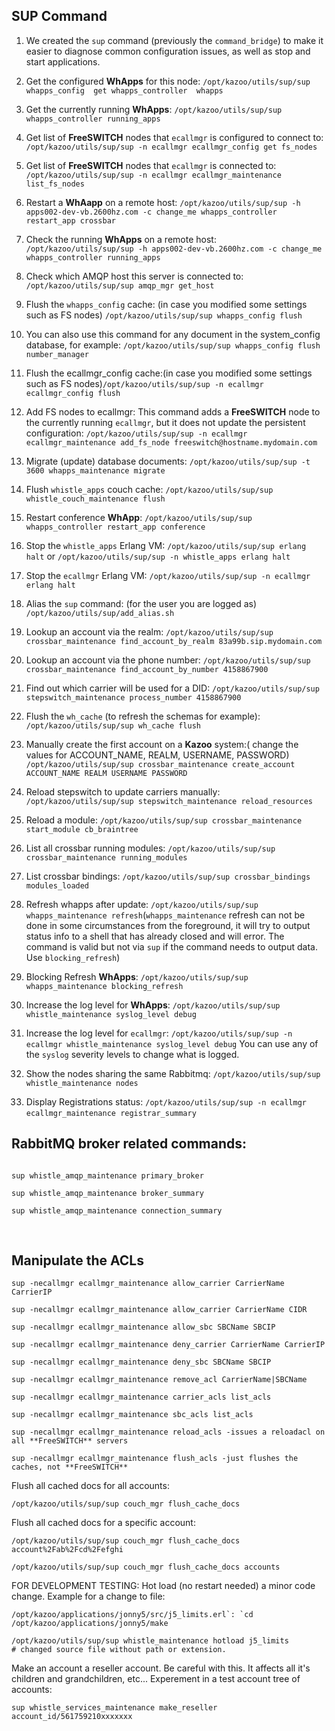 ## SUP Command




1. We created the `sup` command (previously the `command_bridge`) to make it easier to diagnose common configuration issues, as well as stop and start applications.

2. Get the configured **WhApps** for this node: `/opt/kazoo/utils/sup/sup whapps_config  get whapps_controller  whapps`

3. Get the currently running **WhApps**: `/opt/kazoo/utils/sup/sup  whapps_controller running_apps`

4. Get list of **FreeSWITCH** nodes that `ecallmgr` is configured to connect to: `/opt/kazoo/utils/sup/sup -n ecallmgr ecallmgr_config get fs_nodes`

5. Get list of **FreeSWITCH** nodes that `ecallmgr` is connected to: `/opt/kazoo/utils/sup/sup -n ecallmgr ecallmgr_maintenance list_fs_nodes`

6. Restart a **WhAapp** on a remote host: `/opt/kazoo/utils/sup/sup -h apps002-dev-vb.2600hz.com -c change_me whapps_controller restart_app crossbar`

7. Check the running **WhApps** on a remote host:` /opt/kazoo/utils/sup/sup -h apps002-dev-vb.2600hz.com -c change_me whapps_controller running_apps`

8. Check which AMQP host this server is connected to: `/opt/kazoo/utils/sup/sup amqp_mgr get_host`

9. Flush the `whapps_config` cache: (in case you modified some settings such as FS nodes) `/opt/kazoo/utils/sup/sup whapps_config flush`

10. You can also use this command for any document in the system_config database, for example: `/opt/kazoo/utils/sup/sup whapps_config flush number_manager`

11. Flush the ecallmgr_config cache:(in case you modified some settings such as FS nodes)`/opt/kazoo/utils/sup/sup -n ecallmgr ecallmgr_config flush`

12. Add FS nodes to ecallmgr: This command adds a **FreeSWITCH** node to the currently running `ecallmgr`, but it does not update the persistent configuration: `/opt/kazoo/utils/sup/sup -n ecallmgr ecallmgr_maintenance add_fs_node freeswitch@hostname.mydomain.com`

13. Migrate (update) database documents: `/opt/kazoo/utils/sup/sup -t 3600 whapps_maintenance migrate`

14. Flush `whistle_apps` couch cache: `/opt/kazoo/utils/sup/sup whistle_couch_maintenance flush`

15. Restart conference **WhApp**: `/opt/kazoo/utils/sup/sup whapps_controller restart_app conference`

16. Stop the `whistle_apps` Erlang VM: `/opt/kazoo/utils/sup/sup erlang halt` or `/opt/kazoo/utils/sup/sup -n whistle_apps erlang halt`

17. Stop the `ecallmgr` Erlang VM: `/opt/kazoo/utils/sup/sup -n ecallmgr erlang halt`

18. Alias the `sup` command: (for the user you are logged as) `/opt/kazoo/utils/sup/add_alias.sh`

19. Lookup an account via the realm: `/opt/kazoo/utils/sup/sup crossbar_maintenance find_account_by_realm 83a99b.sip.mydomain.com`

20. Lookup an account via the phone number: `/opt/kazoo/utils/sup/sup crossbar_maintenance find_account_by_number 4158867900`

21. Find out which carrier will be used for a DID: `/opt/kazoo/utils/sup/sup stepswitch_maintenance process_number 4158867900`  

22. Flush the `wh_cache` (to refresh the schemas for example): `/opt/kazoo/utils/sup/sup wh_cache flush`

23. Manually create the first account on a **Kazoo** system:( change the values for ACCOUNT_NAME, REALM, USERNAME, PASSWORD) `/opt/kazoo/utils/sup/sup crossbar_maintenance create_account ACCOUNT_NAME REALM USERNAME PASSWORD`

24. Reload stepswitch to update carriers manually: `/opt/kazoo/utils/sup/sup stepswitch_maintenance reload_resources`

25. Reload a module: `/opt/kazoo/utils/sup/sup crossbar_maintenance start_module cb_braintree`

26. List all crossbar running modules: `/opt/kazoo/utils/sup/sup crossbar_maintenance running_modules`

27. List crossbar bindings: `/opt/kazoo/utils/sup/sup crossbar_bindings modules_loaded`

28. Refresh whapps after update: `/opt/kazoo/utils/sup/sup whapps_maintenance refresh`(`whapps_maintenance` refresh can not be done in some circumstances from the foreground, it will try to output status info to a shell that has already closed and will error. The command is valid but not via `sup` if the command needs to output data. Use `blocking_refresh`)

29. Blocking Refresh **WhApps**: `/opt/kazoo/utils/sup/sup whapps_maintenance blocking_refresh`

30. Increase the log level for **WhApps**: `/opt/kazoo/utils/sup/sup whistle_maintenance syslog_level debug`

31. Increase the log level for `ecallmgr`: `/opt/kazoo/utils/sup/sup -n ecallmgr whistle_maintenance syslog_level debug` You can use any of the `syslog` severity levels to change what is logged.

32. Show the nodes sharing the same Rabbitmq: `/opt/kazoo/utils/sup/sup whistle_maintenance nodes`

33. Display Registrations status: `/opt/kazoo/utils/sup/sup -n ecallmgr ecallmgr_maintenance registrar_summary`
 
 
## RabbitMQ broker related commands:
```

sup whistle_amqp_maintenance primary_broker

sup whistle_amqp_maintenance broker_summary

sup whistle_amqp_maintenance connection_summary
```
 
 
## Manipulate the ACLs
```
sup -necallmgr ecallmgr_maintenance allow_carrier CarrierName CarrierIP

sup -necallmgr ecallmgr_maintenance allow_carrier CarrierName CIDR

sup -necallmgr ecallmgr_maintenance allow_sbc SBCName SBCIP 

sup -necallmgr ecallmgr_maintenance deny_carrier CarrierName CarrierIP 

sup -necallmgr ecallmgr_maintenance deny_sbc SBCName SBCIP 

sup -necallmgr ecallmgr_maintenance remove_acl CarrierName|SBCName

sup -necallmgr ecallmgr_maintenance carrier_acls list_acls

sup -necallmgr ecallmgr_maintenance sbc_acls list_acls

sup -necallmgr ecallmgr_maintenance reload_acls -issues a reloadacl on all **FreeSWITCH** servers 

sup -necallmgr ecallmgr_maintenance flush_acls -just flushes the caches, not **FreeSWITCH**

```

Flush all cached docs for all accounts: 

`/opt/kazoo/utils/sup/sup couch_mgr flush_cache_docs`

Flush all cached docs for a specific account:
```
/opt/kazoo/utils/sup/sup couch_mgr flush_cache_docs account%2Fab%2Fcd%2Fefghi

/opt/kazoo/utils/sup/sup couch_mgr flush_cache_docs accounts
```

FOR DEVELOPMENT TESTING: Hot load (no restart needed) a minor code change. Example for a change to file:
```
/opt/kazoo/applications/jonny5/src/j5_limits.erl`: `cd /opt/kazoo/applications/jonny5/make

/opt/kazoo/utils/sup/sup whistle_maintenance hotload j5_limits
# changed source file without path or extension.
```

Make an account a reseller account. Be careful with this. It affects all it's children and grandchildren, etc...
Experement in a test account tree of accounts:
```
sup whistle_services_maintenance make_reseller account_id/561759210xxxxxxx
```


